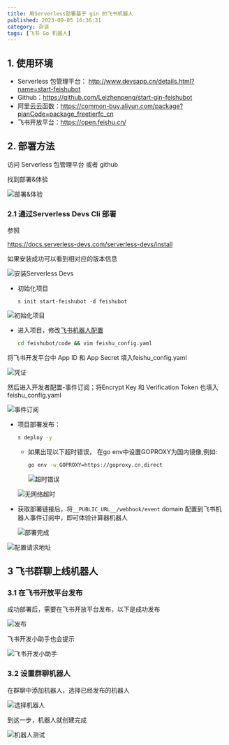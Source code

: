 ```yaml
---
title: 用Serverless部署基于 gin 的飞书机器人
published: 2023-09-05 16:36:31
category: 杂谈
tags: [飞书 Go 机器人]
---
```


## 1. 使用环境

- Serverless 包管理平台： http://www.devsapp.cn/details.html?name=start-feishubot
- Github：https://github.com/Leizhenpeng/start-gin-feishubot
- 阿里云云函数：https://common-buy.aliyun.com/package?planCode=package_freetierfc_cn
- 飞书开放平台：https://open.feishu.cn/



## 2. 部署方法

访问 Serverless 包管理平台 或者 github

找到部署&体验

![部署&体验](https://ob-typora.oss-cn-shanghai.aliyuncs.com/images/202309051637912.png)

### 2.1  通过Serverless Devs Cli 部署

参照

https://docs.serverless-devs.com/serverless-devs/install

如果安装成功可以看到相对应的版本信息

![安装Serverless Devs](https://ob-typora.oss-cn-shanghai.aliyuncs.com/images/202309051637948.png)

- 初始化项目

  ```
  s init start-feishubot -d feishubot
  ```

![初始化项目](https://ob-typora.oss-cn-shanghai.aliyuncs.com/images/202309051637994.png)

- 进入项目，修改[飞书机器人配置](https://open.feishu.cn/app?lang=zh-CN)

  ```bash
  cd feishubot/code && vim feishu_config.yaml
  ```

将飞书开发平台中 App ID 和 App Secret 填入feishu_config.yaml

![凭证](https://ob-typora.oss-cn-shanghai.aliyuncs.com/images/202309051637979.png)

然后进入开发者配置-事件订阅；将Encrypt Key 和 Verification Token 也填入feishu_config.yaml

![事件订阅](https://ob-typora.oss-cn-shanghai.aliyuncs.com/images/202309051637988.png)

- 项目部署发布：

  ```bash
  s deploy -y
  ```

  - 如果出现以下超时错误， 在go env中设置GOPROXY为国内镜像,例如:

    ```bash
    go env -w GOPROXY=https://goproxy.cn,direct
    ```

    

    ![超时错误](https://ob-typora.oss-cn-shanghai.aliyuncs.com/images/202309051637021.png)

  ![无网络超时](https://ob-typora.oss-cn-shanghai.aliyuncs.com/images/202309051637552.png)

- 获取部署链接后，将`__PUBLIC_URL__/webhook/event`  domain 配置到飞书机器人事件订阅中，即可体验计算器机器人

  ![部署完成](https://ob-typora.oss-cn-shanghai.aliyuncs.com/images/202309051637606.png)

![配置请求地址](https://ob-typora.oss-cn-shanghai.aliyuncs.com/images/202309051637664.png)

## 3 飞书群聊上线机器人

### 3.1   在飞书开放平台发布

成功部署后，需要在飞书开放平台发布，以下是成功发布

![发布](https://ob-typora.oss-cn-shanghai.aliyuncs.com/images/202309051637722.png)

飞书开发小助手也会提示

![飞书开发小助手](https://ob-typora.oss-cn-shanghai.aliyuncs.com/images/202309051637764.png)

### 3.2 设置群聊机器人

在群聊中添加机器人，选择已经发布的机器人

![选择机器人](https://ob-typora.oss-cn-shanghai.aliyuncs.com/images/202309051637786.png)

到这一步，机器人就创建完成

![机器人测试](https://ob-typora.oss-cn-shanghai.aliyuncs.com/images/202309051637142.png)

